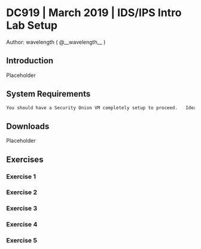# DC919  |  March 2019  |  IDS/IPS Intro Lab Setup
Author: wavelength  ( @\_\_wavelength\_\_ )

## Introduction
Placeholder

## System Requirements
```sh
You should have a Security Onion VM completely setup to proceed.   Ideally, you would have a snapshot of the fresh install that you can revert to between exercises.
```

## Downloads
Placeholder

## Exercises

### Exercise 1

### Exercise 2

### Exercise 3

### Exercise 4

### Exercise 5
